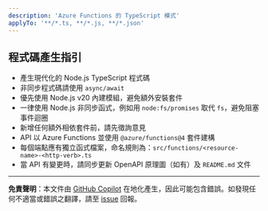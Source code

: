 ```yaml
---
description: 'Azure Functions 的 TypeScript 模式'
applyTo: '**/*.ts, **/*.js, **/*.json'
---
```


## 程式碼產生指引
- 產生現代化的 Node.js TypeScript 程式碼
- 非同步程式碼請使用 `async/await`
- 優先使用 Node.js v20 內建模組，避免額外安裝套件
- 一律使用 Node.js 非同步函式，例如用 `node:fs/promises` 取代 `fs`，避免阻塞事件迴圈
- 新增任何額外相依套件前，請先徵詢意見
- API 以 Azure Functions 並使用 `@azure/functions@4` 套件建構
- 每個端點應有獨立函式檔案，命名規則為：`src/functions/<resource-name>-<http-verb>.ts`
- 當 API 有變更時，請同步更新 OpenAPI 原理圖（如有）及 `README.md` 文件

---

**免責聲明**：本文件由 [GitHub Copilot](https://docs.github.com/copilot/about-github-copilot/what-is-github-copilot) 在地化產生，因此可能包含錯誤。如發現任何不適當或錯誤之翻譯，請至 [issue](../../issues) 回報。
